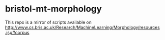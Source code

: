 # bristol-mt-morphology
This repo is a mirror of scripts available on http://www.cs.bris.ac.uk/Research/MachineLearning/Morphology/resources.jsp#corpus
